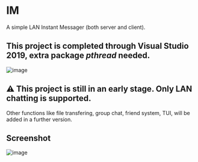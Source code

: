 # IM
A simple LAN Instant Messager (both server and client).


## This project is completed through Visual Studio 2019, extra package *pthread* needed.
![image](https://user-images.githubusercontent.com/52024723/173490085-830751bd-b27e-4e84-934c-7f8f56470ee9.png)

## ⚠️ This project is still in an early stage. Only LAN chatting is supported.
Other functions like file transfering, group chat, friend system, TUI, will be added in a further version.

## Screenshot

![image](https://user-images.githubusercontent.com/52024723/173493502-5ec99fb4-4ee0-47f5-96ac-98fa7c68a3fb.png)

